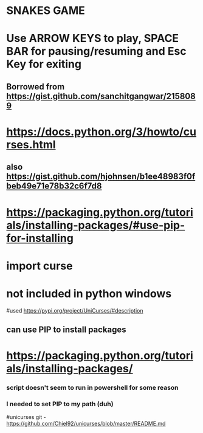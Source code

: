 # SNAKES GAME
# Use ARROW KEYS to play, SPACE BAR for pausing/resuming and Esc Key for exiting
## Borrowed from https://gist.github.com/sanchitgangwar/2158089
# https://docs.python.org/3/howto/curses.html
## also https://gist.github.com/hjohnsen/b1ee48983f0fbeb49e71e78b32c6f7d8
# https://packaging.python.org/tutorials/installing-packages/#use-pip-for-installing

# import curse
# not included in python windows
#used https://pypi.org/project/UniCurses/#description

## can use PIP to install packages
# https://packaging.python.org/tutorials/installing-packages/
### script doesn't seem to run in powershell for some reason

### I needed to set PIP to my path (duh)

#unicurses git - https://github.com/Chiel92/unicurses/blob/master/README.md